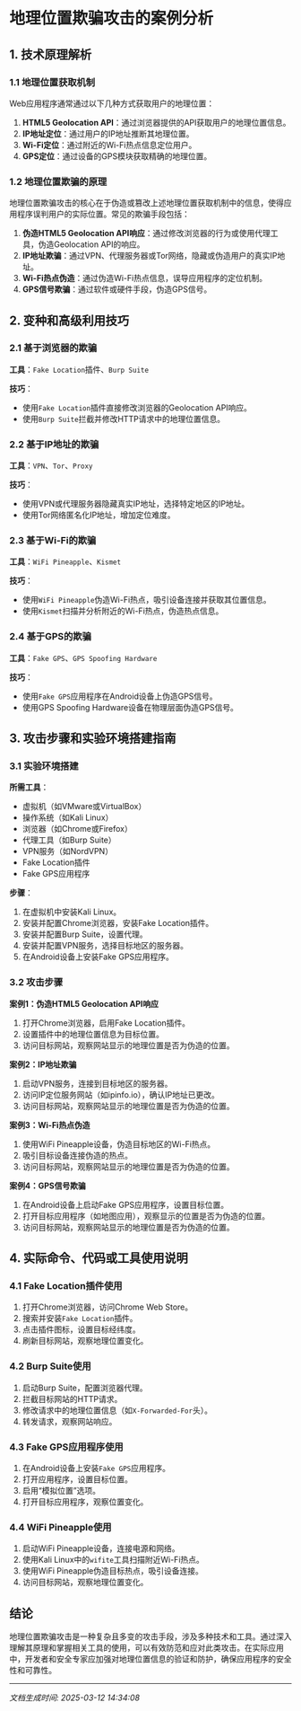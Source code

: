 # 地理位置欺骗攻击的案例分析

## 1. 技术原理解析

### 1.1 地理位置获取机制

Web应用程序通常通过以下几种方式获取用户的地理位置：

1. **HTML5 Geolocation API**：通过浏览器提供的API获取用户的地理位置信息。
2. **IP地址定位**：通过用户的IP地址推断其地理位置。
3. **Wi-Fi定位**：通过附近的Wi-Fi热点信息定位用户。
4. **GPS定位**：通过设备的GPS模块获取精确的地理位置。

### 1.2 地理位置欺骗的原理

地理位置欺骗攻击的核心在于伪造或篡改上述地理位置获取机制中的信息，使得应用程序误判用户的实际位置。常见的欺骗手段包括：

1. **伪造HTML5 Geolocation API响应**：通过修改浏览器的行为或使用代理工具，伪造Geolocation API的响应。
2. **IP地址欺骗**：通过VPN、代理服务器或Tor网络，隐藏或伪造用户的真实IP地址。
3. **Wi-Fi热点伪造**：通过伪造Wi-Fi热点信息，误导应用程序的定位机制。
4. **GPS信号欺骗**：通过软件或硬件手段，伪造GPS信号。

## 2. 变种和高级利用技巧

### 2.1 基于浏览器的欺骗

**工具**：`Fake Location`插件、`Burp Suite`

**技巧**：
- 使用`Fake Location`插件直接修改浏览器的Geolocation API响应。
- 使用`Burp Suite`拦截并修改HTTP请求中的地理位置信息。

### 2.2 基于IP地址的欺骗

**工具**：`VPN`、`Tor`、`Proxy`

**技巧**：
- 使用VPN或代理服务器隐藏真实IP地址，选择特定地区的IP地址。
- 使用Tor网络匿名化IP地址，增加定位难度。

### 2.3 基于Wi-Fi的欺骗

**工具**：`WiFi Pineapple`、`Kismet`

**技巧**：
- 使用`WiFi Pineapple`伪造Wi-Fi热点，吸引设备连接并获取其位置信息。
- 使用`Kismet`扫描并分析附近的Wi-Fi热点，伪造热点信息。

### 2.4 基于GPS的欺骗

**工具**：`Fake GPS`、`GPS Spoofing Hardware`

**技巧**：
- 使用`Fake GPS`应用程序在Android设备上伪造GPS信号。
- 使用GPS Spoofing Hardware设备在物理层面伪造GPS信号。

## 3. 攻击步骤和实验环境搭建指南

### 3.1 实验环境搭建

**所需工具**：
- 虚拟机（如VMware或VirtualBox）
- 操作系统（如Kali Linux）
- 浏览器（如Chrome或Firefox）
- 代理工具（如Burp Suite）
- VPN服务（如NordVPN）
- Fake Location插件
- Fake GPS应用程序

**步骤**：
1. 在虚拟机中安装Kali Linux。
2. 安装并配置Chrome浏览器，安装Fake Location插件。
3. 安装并配置Burp Suite，设置代理。
4. 安装并配置VPN服务，选择目标地区的服务器。
5. 在Android设备上安装Fake GPS应用程序。

### 3.2 攻击步骤

**案例1：伪造HTML5 Geolocation API响应**

1. 打开Chrome浏览器，启用Fake Location插件。
2. 设置插件中的地理位置信息为目标位置。
3. 访问目标网站，观察网站显示的地理位置是否为伪造的位置。

**案例2：IP地址欺骗**

1. 启动VPN服务，连接到目标地区的服务器。
2. 访问IP定位服务网站（如ipinfo.io），确认IP地址已更改。
3. 访问目标网站，观察网站显示的地理位置是否为伪造的位置。

**案例3：Wi-Fi热点伪造**

1. 使用WiFi Pineapple设备，伪造目标地区的Wi-Fi热点。
2. 吸引目标设备连接伪造的热点。
3. 访问目标网站，观察网站显示的地理位置是否为伪造的位置。

**案例4：GPS信号欺骗**

1. 在Android设备上启动Fake GPS应用程序，设置目标位置。
2. 打开目标应用程序（如地图应用），观察显示的位置是否为伪造的位置。
3. 访问目标网站，观察网站显示的地理位置是否为伪造的位置。

## 4. 实际命令、代码或工具使用说明

### 4.1 Fake Location插件使用

1. 打开Chrome浏览器，访问Chrome Web Store。
2. 搜索并安装`Fake Location`插件。
3. 点击插件图标，设置目标经纬度。
4. 刷新目标网站，观察地理位置变化。

### 4.2 Burp Suite使用

1. 启动Burp Suite，配置浏览器代理。
2. 拦截目标网站的HTTP请求。
3. 修改请求中的地理位置信息（如`X-Forwarded-For`头）。
4. 转发请求，观察网站响应。

### 4.3 Fake GPS应用程序使用

1. 在Android设备上安装`Fake GPS`应用程序。
2. 打开应用程序，设置目标位置。
3. 启用“模拟位置”选项。
4. 打开目标应用程序，观察位置变化。

### 4.4 WiFi Pineapple使用

1. 启动WiFi Pineapple设备，连接电源和网络。
2. 使用Kali Linux中的`wifite`工具扫描附近Wi-Fi热点。
3. 使用WiFi Pineapple伪造目标热点，吸引设备连接。
4. 访问目标网站，观察地理位置变化。

## 结论

地理位置欺骗攻击是一种复杂且多变的攻击手段，涉及多种技术和工具。通过深入理解其原理和掌握相关工具的使用，可以有效防范和应对此类攻击。在实际应用中，开发者和安全专家应加强对地理位置信息的验证和防护，确保应用程序的安全性和可靠性。

---

*文档生成时间: 2025-03-12 14:34:08*
